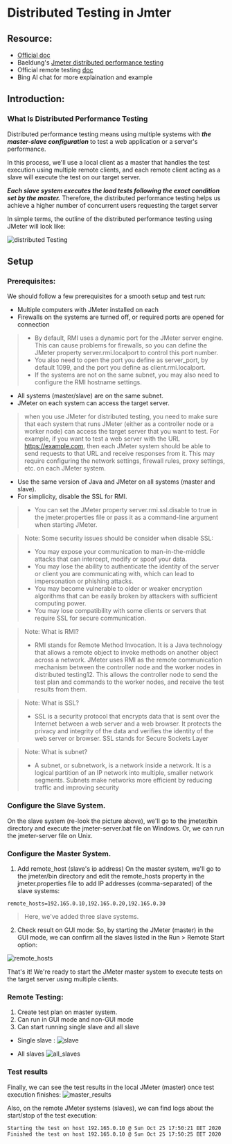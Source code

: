 # Distributed Testing in Jmter

## Resource:
- [Official doc](https://jmeter.apache.org/usermanual/jmeter_distributed_testing_step_by_step.html)
- Baeldung's [Jmeter distributed performance testing](https://jmeter.apache.org/usermanual/jmeter_distributed_testing_step_by_step.html)
- Official remote testing [doc](https://jmeter.apache.org/usermanual/remote-test.html)
- Bing AI chat for more explaination and example

## Introduction:

### What Is Distributed Performance Testing
Distributed performance testing means using multiple systems with ***the master-slave configuration*** to test a web application or a server's performance.

In this process, we'll use a local client as a master that handles the test execution using multiple remote clients, and each remote client acting as a slave will execute the test on our target server.

***Each slave system executes the load tests following the exact condition set by the master.*** Therefore, the distributed performance testing helps us achieve a higher number of concurrent users requesting the target server

In simple terms, the outline of the distributed performance testing using JMeter will look like:

![distributed Testing](https://www.baeldung.com/wp-content/uploads/2020/11/jmeter_distributed.png)

## Setup

### Prerequisites:
We should follow a few prerequisites for a smooth setup and test run:

- Multiple computers with JMeter installed on each
- Firewalls on the systems are turned off, or required ports are opened for connection
> - By default, RMI uses a dynamic port for the JMeter server engine. This can cause problems for firewalls, so you can define the JMeter property server.rmi.localport to control this port number.
> - You also need to open the port you define as server_port, by default 1099, and the port you define as client.rmi.localport.
> - If the systems are not on the same subnet, you may also need to configure the RMI hostname settings.
- All systems (master/slave) are on the same subnet.
- JMeter on each system can access the target server.
> when you use JMeter for distributed testing, you need to make sure that each system that runs JMeter (either as a controller node or a worker node) can access the target server that you want to test. For example, if you want to test a web server with the URL https://example.com, then each JMeter system should be able to send requests to that URL and receive responses from it. This may require configuring the network settings, firewall rules, proxy settings, etc. on each JMeter system.
- Use the same version of Java and JMeter on all systems (master and slave).
- For simplicity, disable the SSL for RMI.
> - You can set the JMeter property server.rmi.ssl.disable to true in the jmeter.properties file or pass it as a command-line argument when starting JMeter.

> Note: Some security issues should be consider when disable SSL:
> - You may expose your communication to man-in-the-middle attacks that can intercept, modify or spoof your data.
> - You may lose the ability to authenticate the identity of the server or client you are communicating with, which can lead to impersonation or phishing attacks.
> - You may become vulnerable to older or weaker encryption algorithms that can be easily broken by attackers with sufficient computing power.
> - You may lose compatibility with some clients or servers that require SSL for secure communication.

> Note: What is RMI?
> - RMI stands for Remote Method Invocation. It is a Java technology that allows a remote object to invoke methods on another object across a network. JMeter uses RMI as the remote communication mechanism between the controller node and the worker nodes in distributed testing12. This allows the controller node to send the test plan and commands to the worker nodes, and receive the test results from them.

> Note: What is SSL?
> - SSL is a security protocol that encrypts data that is sent over the Internet between a web server and a web browser. It protects the privacy and integrity of the data and verifies the identity of the web server or browser. SSL stands for Secure Sockets Layer

> Note: What is subnet?
> - A subnet, or subnetwork, is a network inside a network. It is a logical partition of an IP network into multiple, smaller network segments. Subnets make networks more efficient by reducing traffic and improving security

### Configure the Slave System.

On the slave system (re-look the picture above), we'll go to the jmeter/bin directory and execute the jmeter-server.bat file on Windows. Or, we can run the jmeter-server file on Unix.

### Configure the Master System.

1. Add remote_host (slave's ip address)
On the master system, we'll go to the jmeter/bin directory and edit the remote_hosts property in the jmeter.properties file to add IP addresses (comma-separated) of the slave systems:
```properties
remote_hosts=192.165.0.10,192.165.0.20,192.165.0.30
```
> Here, we've added three slave systems.
2. Check result on GUI mode:
So, by starting the JMeter (master) in the GUI mode, we can confirm all the slaves listed in the Run > Remote Start option:

![remote_hosts](https://www.baeldung.com/wp-content/uploads/2020/11/jmeter-slaves.png)

That's it! We're ready to start the JMeter master system to execute tests on the target server using multiple clients.

### Remote Testing:

1. Create test plan on master system.
2. Can run in GUI mode and non-GUI mode
3. Can start running single slave and all slave
- Single slave :
![slave](https://www.baeldung.com/wp-content/uploads/2020/11/jmeter-start-slave.png)

- All slaves
![all_slaves](https://www.baeldung.com/wp-content/uploads/2020/11/jmeter-start-all.png)

### Test results

Finally, we can see the test results in the local JMeter (master) once test execution finishes:
![master_results](https://www.baeldung.com/wp-content/uploads/2020/11/jmeter-master-results.png)

Also, on the remote JMeter systems (slaves), we can find logs about the start/stop of the test execution:

```log
Starting the test on host 192.165.0.10 @ Sun Oct 25 17:50:21 EET 2020
Finished the test on host 192.165.0.10 @ Sun Oct 25 17:50:25 EET 2020
```
















